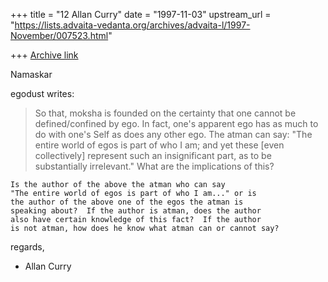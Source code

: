 +++
title = "12 Allan Curry"
date = "1997-11-03"
upstream_url = "https://lists.advaita-vedanta.org/archives/advaita-l/1997-November/007523.html"

+++
[Archive link](https://lists.advaita-vedanta.org/archives/advaita-l/1997-November/007523.html)

Namaskar

egodust writes:

>So that, moksha is founded on the certainty that one cannot be
>defined/confined by ego.  In fact, one's apparent ego has as much
>to do with one's Self as does any other ego.  The atman can say:
>"The entire world of egos is part of who I am; and yet these
>[even collectively] represent such an insignificant part, as to
>be substantially irrelevant."  What are the implications of this?

    Is the author of the above the atman who can say
    "The entire world of egos is part of who I am..." or is
    the author of the above one of the egos the atman is
    speaking about?  If the author is atman, does the author
    also have certain knowledge of this fact?  If the author
    is not atman, how does he know what atman can or cannot say?

regards,

- Allan Curry

